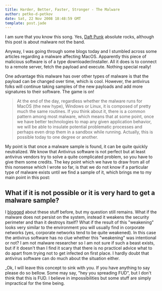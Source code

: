 ```yaml
---
title: Harder, Better, Faster, Stronger - The Malware
author: petko-d-petkov
date: Sat, 22 Nov 2008 18:48:59 GMT
template: post.jade
---
```


I am sure that you know this song. Yes, [Daft Punk](http://en.wikipedia.org/wiki/Daft_Punk) absolute rocks, although this post is about malware not the band.

Anyway, I was going through some blogs today and I stumbled across some articles regarding a malware affecting MacOS. Apparently this piece of malicious software is of a type downloader/installer. All it does is to connect to a remote server, fetch the payload and execute. Nothing special really!

One advantage this malware has over other types of malware is that the payload can be changed over time, which is cool. However, the antivirus folks will continue taking samples of the new payloads and add more signatures to their software. The game is on!

> At the end of the day, regardless whether the malware runs for MacOS (the new hype), Windows or Linux, it is composed of pretty much the same routines. If you think about it, there is a common pattern among most malware, which means that at some point, once we have better technologies to map any given application behavior, we will be able to insulate potential problematic processes and perhaps even drop them in a sandbox while running. Actually, this is possible today to one degree or another.

My point is that once a malware sample is found, it can be quite quickly neutralized. We know that Antivirus software is not perfect but at least antivirus vendors try to solve a quite complicated problem, so you have to give them some credits. The key point which we have to draw from all of this nonsense which I wrote so far, is that we do not know if a particular type of malware exists until we find a sample of it, which brings me to my main point in this post:

## What if it is not possible or it is very hard to get a malware sample?

I [blogged](/blog/browser-rootkits/) about these stuff before, but my question still remains. What if the malware does not persist on the system, instead it weakens the security perimeter and than it destroys itself? What if the result of this "weakening" looks very similar to the environment you will usually find in corporate networks (yes, corporate networks tend to be quite weakened). In this case the antivirus software has no clue whether this "weakening" was intentional or not? I am not malware researcher so I am not sure if such a beast exists, but if it doesn't than I find it scary that there is no practicel advice what to do apart from trying not to get infected on first place. I hardly doubt that antivirus software can do much about the situation either.

_Ok, I will leave this concept to sink with you. If you have anything to say please do so bellow. Some may say, "hey you spreading FUD", but I don't think that this is FUD. I believe in impossibilities but some stuff are simply impractical for the time being.
